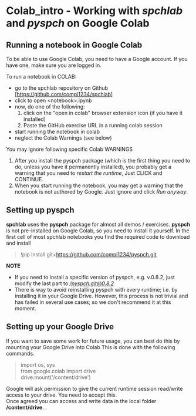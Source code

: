 # Colab_intro - Working with *spchlab* and *pyspch* on Google Colab

## Running a notebook in Google Colab

To be able to use Google Colab, you need to have a Google account. If you have one, make sure you are logged in.

To run a notebook in COLAB:
  - go to the spchlab repository on Github [https://github.com/compi1234/spchlab]
  - click to open \<notebook>.ipynb
  - now, do one of the following:
	1. click on the "open in colab" browser extension icon  (if you have it installed)
	2. Paste the GitHub exercise URL in a running colab session
  - start running the notebook in colab
  - neglect the Colab Warnings (see below)

You may ignore following specific Colab WARNINGS
1. After you install the pyspch package (which is the first thing you need to do, unless you have it permanently installed), you probably get a warning that you need to *restart the runtime*, Just CLICK and CONTINUE.
2. When you start running the notebook, you may get a warning that the notebook is not authored by Google.  Just ignore and click  *Run anyway*.

## Setting up pyspch
**spchlab** uses the **pyspch** package for almost all demos / exercises.
**pyspch** is not pre-installed on Google Colab, so you need to install it yourself.
In the first cell of most spchlab notebooks you find the required code to download and install

> !pip install git+https://github.com/compi1234/pyspch.git


**NOTE**  
- If you need to install a specific version of pyspch, e.g. v.0.8.2, just modify the last part to *\/pyspch.git@0.8.2*
- There is way to avoid reinstalling pyspch with every runtime; i.e. by installing it in your Google Drive.
However, this process is not trivial and has failed in several use cases; so we don't recommend it at this moment.

## Setting up your Google Drive
If you want to save some work for future usage, you can best do this by mounting your Google Drive into Colab
This is done with the following commands.
> import os, sys   
> from google.colab import drive   
> drive.mount('/content/drive')   

Google will ask permission to give the current runtime session read/write access to your drive.  You need to accept this.    
Once agreed you can access and write data in the local folder **/content/drive**.
.
